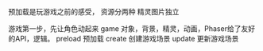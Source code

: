 预加载是玩游戏之前的感受，
资源分两种
精灵图片独立

游戏第一步，先让角色动起来
game 对象，背景，精灵，动画，Phaser给了友好的API，逻辑。
preload 预加载
create 创建游戏场景
update 更新游戏场景

